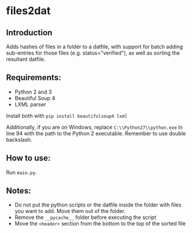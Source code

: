 # files2dat

## Introduction
Adds hashes of files in a folder to a datfile, with support for batch adding sub-entries for those files (e.g. status="verified"), as well as sorting the resultant datfile.

## Requirements:
- Python 2 and 3
- Beautiful Soup 4
- LXML parser

Install both with `pip install beautifulsoup4 lxml`

Additionally, if you are on Windows, replace `C:\\Python27\\python.exe` in line 94 with the path to the Python 2 executable. Remember to use double backslash.

## How to use:
Run `main.py`.

## Notes:
- Do not put the python scripts or the datfile inside the folder with files you want to add. Move them out of the folder.
- Remove the `__pycache__` folder before executing the script
- Move the `<header>` section from the bottom to the top of the sorted file

